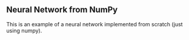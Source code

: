 ## Neural Network from NumPy

This is an example of a neural network implemented from scratch (just using numpy). 
